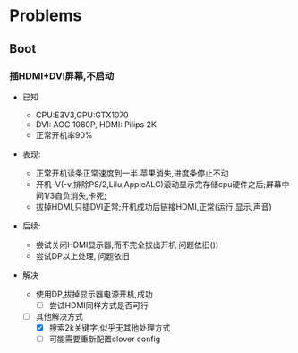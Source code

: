# Problems

## Boot

### 插HDMI+DVI屏幕,不启动
- 已知
  - CPU:E3V3,GPU:GTX1070
  - DVI: AOC 1080P, HDMI: Pilips 2K
  - 正常开机率90%


- 表现:
  - 正常开机读条正常速度到一半.苹果消失,进度条停止不动
  - 开机-V(-v,排除PS/2,Lilu,AppleALC)滚动显示完存储cpu硬件之后;屏幕中间1/3自负消失,卡死;
  - 拔掉HDMI,只插DVI正常;开机成功后链接HDMI,正常(运行,显示,声音)

- 后续:
  - 尝试关闭HDMI显示器,而不完全拔出开机 问题依旧())
  - 尝试DP以上处理, 问题依旧

- 解决
  - 使用DP,拔掉显示器电源开机,成功
    - [ ] 尝试HDMI同样方式是否可行
  - [ ] 其他解决方式
    - [x] 搜索2k关键字,似乎无其他处理方式
    - [ ] 可能需要重新配置clover config